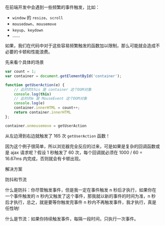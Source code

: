 在前端开发中会遇到一些频繁的事件触发，比如：

- `window` 的 `resize`、`scroll`
- `mousedown`、`mousemove`
- `keyup`、`keydown`
- ……

如果，我们在代码中对于这些容易频繁触发的函数加以限制，那么可能就会造成不必要的卡顿和性能浪费。

先来看个具体的场景

``` js
var count = 1;
var container = document.getElementById('container');

function getUserAction(e) {
    // 此时的this 是 container 这个DOM对象
    console.log(this)
    // 此时的e 是 MouseEvent 这个DOM对象
    console.log(e)
    container.innerHTML = count++;
    return container.innerHTML
};

container.onmousemove = getUserAction
```

从左边滑到右边就触发了 165 次 `getUserAction` 函数！

因为这个例子很简单，所以浏览器完全反应的过来，可是如果是复杂的回调函数或是 ajax 请求呢？假设 1 秒触发了 60 次，每个回调就必须在 1000 / 60 = 16.67ms 内完成，否则就会有卡顿出现。

解决方案

防抖和节流

什么是防抖：你尽管触发事件，但是我一定在事件触发 n 秒后才执行，如果你在一个事件触发的 n 秒内又触发了这个事件，那我就以新的事件的时间为准，n 秒后才执行，总之，就是要等你触发完事件 n 秒内不再触发事件，我才执行，真是任性呐!

什么是节流：如果你持续触发事件，每隔一段时间，只执行一次事件。